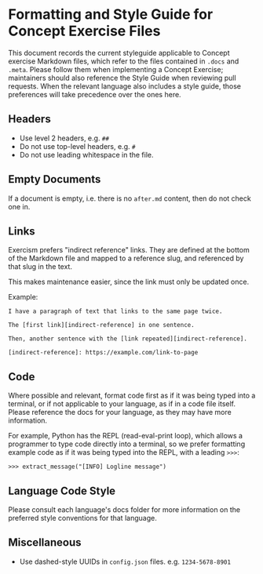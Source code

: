 # Formatting and Style Guide for Concept Exercise Files

This document records the current styleguide applicable to Concept exercise Markdown files, which refer to the files contained in `.docs` and `.meta`. Please follow them when implementing a Concept Exercise; maintainers should also reference the Style Guide when reviewing pull requests. When the relevant language also includes a style guide, those preferences will take precedence over the ones here.

## Headers

 - Use level 2 headers, e.g. `##`
 - Do not use top-level headers, e.g. `#`
 - Do not use leading whitespace in the file.


## Empty Documents

If a document is empty, i.e. there is no `after.md` content, then do not check one in.


## Links

Exercism prefers "indirect reference" links. They are defined at the bottom of the Markdown file and mapped to a reference slug, and referenced by that slug in the text.

This makes maintenance easier, since the link must only be updated once.

Example:

```
I have a paragraph of text that links to the same page twice. 

The [first link][indirect-reference] in one sentence. 

Then, another sentence with the [link repeated][indirect-reference].

[indirect-reference]: https://example.com/link-to-page
```


## Code

Where possible and relevant, format code first as if it was being typed into a terminal, or if not applicable to your language, as if in a code file itself. Please reference the docs for your language, as they may have more information.

For example, Python has the REPL (read-eval-print loop), which allows a programmer to type code directly into a terminal, so we prefer formatting example code as if it was being typed into the REPL, with a leading `>>>`:

```
>>> extract_message("[INFO] Logline message")
```


## Language Code Style

Please consult each language's docs folder for more information on the preferred style conventions for that language.


## Miscellaneous

 - Use dashed-style UUIDs in `config.json` files. e.g. `1234-5678-8901`